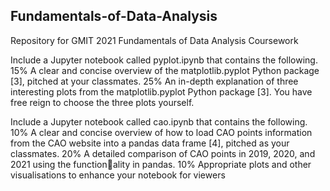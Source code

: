 ## Fundamentals-of-Data-Analysis
Repository for GMIT 2021 Fundamentals of Data Analysis Coursework

Include a Jupyter notebook called pyplot.ipynb that contains the following.
15% A clear and concise overview of the matplotlib.pyplot Python package [3],
pitched at your classmates.
25% An in-depth explanation of three interesting plots from the matplotlib.pyplot
Python package [3]. You have free reign to choose the three plots yourself.


Include a Jupyter notebook called cao.ipynb that contains the following.
10% A clear and concise overview of how to load CAO points information from the
CAO website into a pandas data frame [4], pitched as your classmates.
20% A detailed comparison of CAO points in 2019, 2020, and 2021 using the functionality in pandas.
10% Appropriate plots and other visualisations to enhance your notebook for viewers


